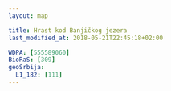 ```yaml
---
layout: map

title: Hrast kod Banjičkog jezera
last_modified_at: 2018-05-21T22:45:18+02:00

WDPA: [555589060]
BioRaS: [309]
geoSrbija:
  L1_182: [111]
---
```

